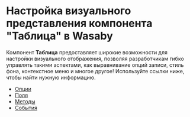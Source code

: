 # Настройка визуального представления компонента "Таблица" в Wasaby

Компонент **Таблица** предоставляет широкие возможности для настройки визуального отображения, позволяя разработчикам гибко управлять такими аспектами, как выравнивание опций записи, стиль фона, контекстное меню и многое другое! Используйте ссылки ниже, чтобы найти нужную информацию.

- [Опции](options.md)
- [Поля](fields.md)
- [Методы](methods.md)
- [События](events.md)

